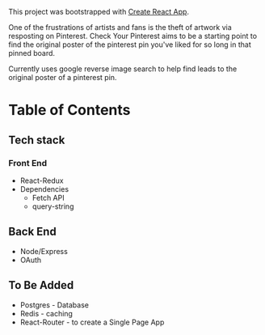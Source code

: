 This project was bootstrapped with [Create React App](https://github.com/facebookincubator/create-react-app).

One of the frustrations of artists and fans is the theft of artwork via resposting on Pinterest. Check Your Pinterest aims to be a starting point to find the original poster of the pinterest pin you've liked for so long in that pinned board.

Currently uses google reverse image search to help find leads to the original poster of a pinterest pin. 

# Table of Contents

## Tech stack
### Front End
* React-Redux
* Dependencies
  * Fetch API
  * query-string

## Back End
* Node/Express
* OAuth

## To Be Added
* Postgres - Database
* Redis - caching
* React-Router - to create a Single Page App
